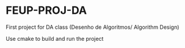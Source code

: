 # FEUP-PROJ-DA
First project for DA class (Desenho de Algoritmos/ Algorithm Design)<br>

Use cmake to build and run the project

